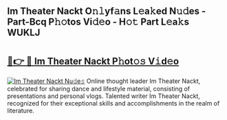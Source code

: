 ## Im Theater Nackt O𝚗𝚕yf𝚊ns L𝚎a𝚔ed N𝚞𝚍es - Part-Bcq P𝚑𝚘tos Vi𝚍𝚎o - H𝚘𝚝 Part L𝚎a𝚔s WUKLJ

# <h2><a href="http://kf4eyap.oniu.top/?m=Im+Theater+Nackt">🔗👉 🔴 Im Theater Nackt P𝚑ot𝚘𝚜 V𝚒d𝚎o</a></h2>

[![Im Theater Nackt Nu𝚍e𝚜](https://i.imgur.com/0qMVB7G.gif)](http://kf4eyap.oniu.top/?m=Im+Theater+Nackt)
Online thought leader Im Theater Nackt, celebrated for sharing dance and lifestyle material, consisting of presentations and personal vlogs. Talented writer Im Theater Nackt, recognized for their exceptional skills and accomplishments in the realm of literature.  
